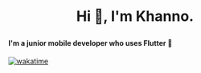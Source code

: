 # <p align="center">Hi :wave:, I'm Khanno.</align>

#### I'm a junior mobile developer who uses Flutter :iphone:

[![wakatime](https://wakatime.com/badge/user/f01d8fd3-b9a3-45ba-a58c-21d0b340ba36.svg)](https://wakatime.com/@f01d8fd3-b9a3-45ba-a58c-21d0b340ba36&v=2)

